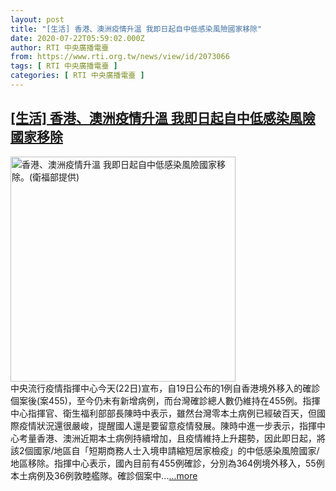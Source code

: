 ```yaml
---
layout: post
title: "[生活] 香港、澳洲疫情升溫 我即日起自中低感染風險國家移除"
date: 2020-07-22T05:59:02.000Z
author: RTI 中央廣播電臺
from: https://www.rti.org.tw/news/view/id/2073066
tags: [ RTI 中央廣播電臺 ]
categories: [ RTI 中央廣播電臺 ]
---
```

<!--1595397542000-->
[[生活] 香港、澳洲疫情升溫 我即日起自中低感染風險國家移除](https://www.rti.org.tw/news/view/id/2073066)
------

<div>
<img src="https://static.rti.org.tw/assets/thumbnails/2020/07/22/233c51e62f84da3a9be29e42fd0b5cb1.png" width="360" alt="香港、澳洲疫情升溫 我即日起自中低感染風險國家移除。(衛福部提供)" title="香港、澳洲疫情升溫 我即日起自中低感染風險國家移除。(衛福部提供)"><br>中央流行疫情指揮中心今天(22日)宣布，自19日公布的1例自香港境外移入的確診個案後(案455)，至今仍未有新增病例，而台灣確診總人數仍維持在455例。指揮中心指揮官、衛生福利部部長陳時中表示，雖然台灣零本土病例已經破百天，但國際疫情狀況還很嚴峻，提醒國人還是要留意疫情發展。陳時中進一步表示，指揮中心考量香港、澳洲近期本土病例持續增加，且疫情維持上升趨勢，因此即日起，將該2個國家/地區自「短期商務人士入境申請縮短居家檢疫」的中低感染風險國家/地區移除。指揮中心表示，國內目前有455例確診，分別為364例境外移入，55例本土病例及36例敦睦艦隊。確診個案中...<a target="_blank" href="https://www.rti.org.tw/news/view/id/2073066">...more</a>
</div>
